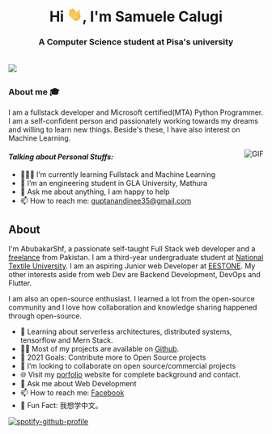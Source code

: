 
<h1 align="center">Hi <img src="https://raw.githubusercontent.com/ABSphreak/ABSphreak/master/gifs/Hi.gif" width="30px">, I'm Samuele Calugi</h1>
<h3 align="center">A Computer Science student at Pisa's university</h3>

## ![](https://activity-graph.herokuapp.com/graph?username=Walrus98&theme=react-dark&hide_border=true&area=true)

### About me :mortar_board:

I am a fullstack developer and Microsoft certified(MTA) Python Programmer. I am a self-confident person and passionately working towards my dreams and willing to learn new things. Beside's these, I have also interest on Machine Learning.

<img align="right" alt="GIF" src="https://media.tenor.com/images/7db4eaa3e47272c8e58ee018fc390b7d/tenor.gif" />

#### *Talking about Personal Stuffs:*

- 👨🏽‍💻 I’m currently learning Fullstack and  Machine Learning
- 🌱 I’m an engineering student in GLA University, Mathura
- 💬 Ask me about anything, I am happy to help
- 📫 How to reach me: guptanandinee35@gmail.com


## About

I'm AbubakarShf, a passionate self-taught Full Stack web developer and a [freelance](https://www.fiverr.com/users/abubakarshf) from Pakistan.
I am a third-year undergraduate student at [National Textile University](https://www.ntu.edu.pk/). I am an aspiring Junior web Developer at [EESTONE](https://www.ee-stone.com/). My other interests aside from web Dev are Backend Development, DevOps and Flutter.

I am also an open-source enthusiast. I learned a lot from the open-source community and I love how collaboration and knowledge sharing happened through open-source.

<ul>
<li>🧐 Learning about serverless architectures, distributed systems, tensorflow 
and Mern Stack.</li>
<li>👨‍💻 Most of my projects are available on <a href="https://github.com/AbubakarShf"   target="_blank">Github</a>.</li>
<li>🥅 2021 Goals: Contribute more to Open Source projects</li>
<li>👯 I’m looking to collaborate on open source/commercial projects</li>
<li>🌐 Visit my <a href="#">porfolio</a> website for complete background and contact.</li>
<li>💬 Ask me about Web Development</li>
<li>📫 How to reach me:
<a href="https://www.facebook.com/abubakar.jutt.5283/">Facebook</a>
</li>
<li>🎉 Fun Fact: 我想学中文。</li>
</ul>

[![spotify-github-profile](https://spotify-github-profile.vercel.app/api/view?uid=mrwalrus98&cover_image=true&theme=default)](https://spotify-github-profile.vercel.app/api/view?uid=mrwalrus98&redirect=true)
